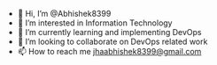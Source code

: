 - 👋 Hi, I’m @Abhishek8399
- 👀 I’m interested in Information Technology
- 🌱 I’m currently learning and implementing DevOps
- 💞️ I’m looking to collaborate on DevOps related work
- 📫 How to reach me jhaabhishek8399@gmail.com

<!---
Abhishek8399/Abhishek8399 is a ✨ special ✨ repository because its `README.md` (this file) appears on your GitHub profile.
You can click the Preview link to take a look at your changes.
--->
